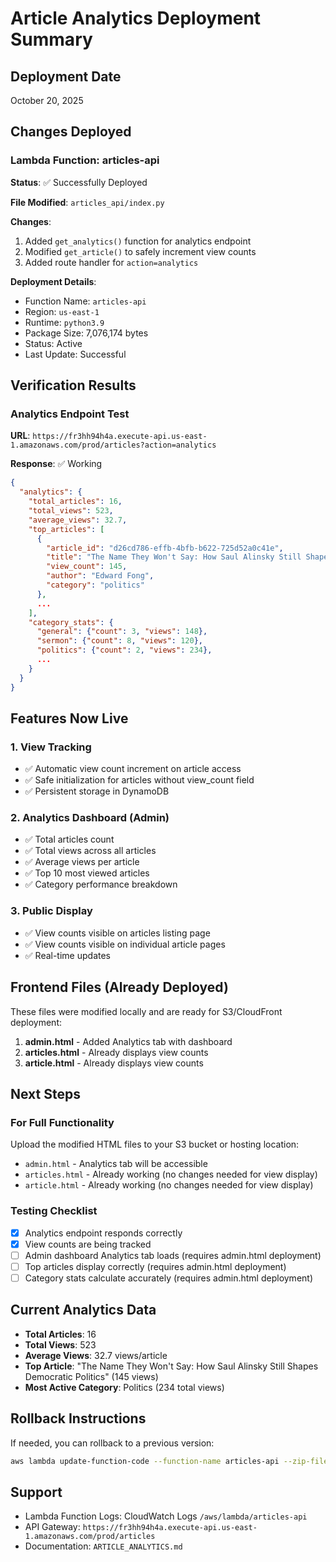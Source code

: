 # Article Analytics Deployment Summary

## Deployment Date
October 20, 2025

## Changes Deployed

### Lambda Function: articles-api
**Status**: ✅ Successfully Deployed

**File Modified**: `articles_api/index.py`

**Changes**:
1. Added `get_analytics()` function for analytics endpoint
2. Modified `get_article()` to safely increment view counts
3. Added route handler for `action=analytics`

**Deployment Details**:
- Function Name: `articles-api`
- Region: `us-east-1`
- Runtime: `python3.9`
- Package Size: 7,076,174 bytes
- Status: Active
- Last Update: Successful

## Verification Results

### Analytics Endpoint Test
**URL**: `https://fr3hh94h4a.execute-api.us-east-1.amazonaws.com/prod/articles?action=analytics`

**Response**: ✅ Working
```json
{
  "analytics": {
    "total_articles": 16,
    "total_views": 523,
    "average_views": 32.7,
    "top_articles": [
      {
        "article_id": "d26cd786-effb-4bfb-b622-725d52a0c41e",
        "title": "The Name They Won't Say: How Saul Alinsky Still Shapes Democratic Politics",
        "view_count": 145,
        "author": "Edward Fong",
        "category": "politics"
      },
      ...
    ],
    "category_stats": {
      "general": {"count": 3, "views": 148},
      "sermon": {"count": 8, "views": 120},
      "politics": {"count": 2, "views": 234},
      ...
    }
  }
}
```

## Features Now Live

### 1. View Tracking
- ✅ Automatic view count increment on article access
- ✅ Safe initialization for articles without view_count field
- ✅ Persistent storage in DynamoDB

### 2. Analytics Dashboard (Admin)
- ✅ Total articles count
- ✅ Total views across all articles
- ✅ Average views per article
- ✅ Top 10 most viewed articles
- ✅ Category performance breakdown

### 3. Public Display
- ✅ View counts visible on articles listing page
- ✅ View counts visible on individual article pages
- ✅ Real-time updates

## Frontend Files (Already Deployed)
These files were modified locally and are ready for S3/CloudFront deployment:

1. **admin.html** - Added Analytics tab with dashboard
2. **articles.html** - Already displays view counts
3. **article.html** - Already displays view counts

## Next Steps

### For Full Functionality
Upload the modified HTML files to your S3 bucket or hosting location:
- `admin.html` - Analytics tab will be accessible
- `articles.html` - Already working (no changes needed for view display)
- `article.html` - Already working (no changes needed for view display)

### Testing Checklist
- [x] Analytics endpoint responds correctly
- [x] View counts are being tracked
- [ ] Admin dashboard Analytics tab loads (requires admin.html deployment)
- [ ] Top articles display correctly (requires admin.html deployment)
- [ ] Category stats calculate accurately (requires admin.html deployment)

## Current Analytics Data
- **Total Articles**: 16
- **Total Views**: 523
- **Average Views**: 32.7 views/article
- **Top Article**: "The Name They Won't Say: How Saul Alinsky Still Shapes Democratic Politics" (145 views)
- **Most Active Category**: Politics (234 total views)

## Rollback Instructions
If needed, you can rollback to a previous version:
```bash
aws lambda update-function-code --function-name articles-api --zip-file fileb://[previous-backup].zip --region us-east-1
```

## Support
- Lambda Function Logs: CloudWatch Logs `/aws/lambda/articles-api`
- API Gateway: `https://fr3hh94h4a.execute-api.us-east-1.amazonaws.com/prod/articles`
- Documentation: `ARTICLE_ANALYTICS.md`
